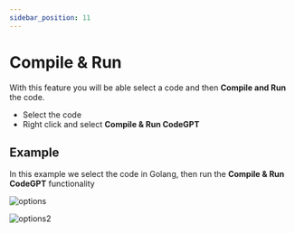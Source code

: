 ```yaml
---
sidebar_position: 11
---
```


# Compile & Run

With this feature you will be able select a code and then **Compile and Run** the code.

- Select the code
- Right click and select **Compile & Run CodeGPT**

## Example
In this example we select the code in Golang, then run the **Compile & Run CodeGPT** functionality

![options](https://user-images.githubusercontent.com/6216945/214982656-f801f92f-50fd-4ee2-a323-08a5f89de4d8.png)

![options2](https://user-images.githubusercontent.com/6216945/214982716-b16098bd-8ee5-4436-8b2f-bf1632f11009.png)
